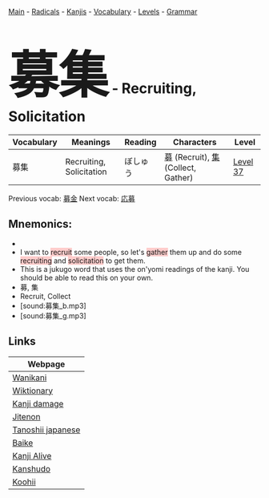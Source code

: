 <style> bigfont {font-size: 100px}</style>
[Main](../README.md) -
[Radicals](../radicals.md) -
[Kanjis](../kanjis.md) -
[Vocabulary](../vocabulary.md) -
[Levels](../levels.md) -
[Grammar](../grammar.md)
# <bigfont> 募集</bigfont> - Recruiting, Solicitation 

| Vocabulary | Meanings | Reading | Characters | Level |
| --- | --- | --- | --- | --- |
| 募集 | Recruiting, Solicitation | ぼしゅう |  [募](../kanjis/募.md) (Recruit), [集](../kanjis/集.md) (Collect, Gather) | [Level 37](../levels/wk_level37.md) |

Previous vocab: [募金](募金.md) Next vocab: [応募](応募.md) 

## Mnemonics:

* 
* I want to <span style="background-color:#ffcccb"> recruit</span> some people, so let's <span style="background-color:#ffcccb"> gather</span> them up and do some <span style="background-color:#ffcccb"> recruiting</span> and <span style="background-color:#ffcccb"> solicitation</span> to get them.
* This is a jukugo word that uses the on'yomi readings of the kanji. You should be able to read this on your own.
* 募, 集
* Recruit, Collect
* [sound:募集_b.mp3]
* [sound:募集_g.mp3]


## Links 

| Webpage |
| --- |
| [Wanikani          ](https://www.wanikani.com/kanji/募集) |
| [Wiktionary        ](https://en.wiktionary.org/wiki/募集) |
| [Kanji damage      ](http://www.kanjidamage.com/kanji/search?utf8=✓&q=募集) |
| [Jitenon           ](https://jitenon.com/kanji/募集) |
| [Tanoshii japanese ](https://www.tanoshiijapanese.com/dictionary/kanji.cfm?k=募集) |
| [Baike             ](https://baike.baidu.com/item/募集) |
| [Kanji Alive       ](https://app.kanjialive.com/募集) |
| [Kanshudo          ](https://www.kanshudo.com/searchmn?q=募集) |
| [Koohii            ](https://kanji.koohii.com/study/kanji/募集) |
